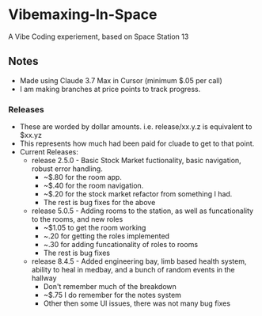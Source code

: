 # Vibemaxing-In-Space
A Vibe Coding experiement, based on Space Station 13

## Notes
* Made using Claude 3.7 Max in Cursor (minimum $.05 per call)
* I am making branches at price points to track progress.

### Releases
* These are worded by dollar amounts. i.e. release/xx.y.z is equivalent to $xx.yz 
* This represents how much had been paid for cluade to get to that point. 
* Current Releases:
  * release 2.5.0 - Basic Stock Market fuctionality, basic navigation, robust error handling.
    * ~$.80 for the room app.
    * ~$.40 for the room navigation.
    * ~$.20 for the stock market refactor from something I had.
    * The rest is bug fixes for the above
  * release 5.0.5 - Adding rooms to the station, as well as funcationality to the rooms, and new roles
    * ~$1.05 to get the room working
    * ~.20 for getting the roles implemented
    * ~.30 for adding funcationality of roles to rooms
    * The rest is bug fixes
  * release 8.4.5 - Added engineering bay, limb based health system, ability to heal in medbay, and a bunch of random events in the hallway
    * Don't remember much of the breakdown
    * ~$.75 I do remember for the notes system
    * Other then some UI issues, there was not many bug fixes
